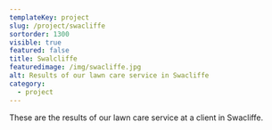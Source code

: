 ```yaml
---
templateKey: project
slug: /project/swacliffe
sortorder: 1300
visible: true
featured: false
title: Swalcliffe
featuredimage: /img/swacliffe.jpg
alt: Results of our lawn care service in Swacliffe
category:
  - project
---
```

These are the results of our lawn care service at a client in Swacliffe.



